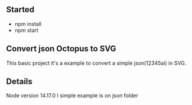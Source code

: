 ## Started

- npm install
- npm start

## Convert json Octopus  to SVG

This basic project it's a example to convert a simple json(12345ai) in SVG.

## Details

Node version 14.17.0
I simple example is on json folder
